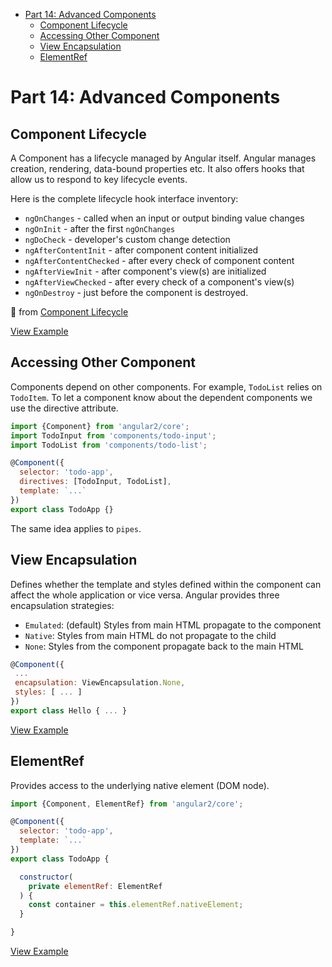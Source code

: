 <!-- START doctoc generated TOC please keep comment here to allow auto update -->
<!-- DON'T EDIT THIS SECTION, INSTEAD RE-RUN doctoc TO UPDATE -->


- [Part 14: Advanced Components](#part-14-advanced-components)
  - [Component Lifecycle](#component-lifecycle)
  - [Accessing Other Component](#accessing-other-component)
  - [View Encapsulation](#view-encapsulation)
  - [ElementRef](#elementref)

<!-- END doctoc generated TOC please keep comment here to allow auto update -->

# Part 14: Advanced Components

## Component Lifecycle

A Component has a lifecycle managed by Angular itself. Angular manages creation, rendering, data-bound properties etc. It also offers hooks that allow us to respond to key lifecycle events.

Here is the complete lifecycle hook interface inventory:

- `ngOnChanges` - called when an input or output binding value changes
- `ngOnInit` - after the first `ngOnChanges`
- `ngDoCheck` - developer's custom change detection
- `ngAfterContentInit` - after component content initialized
- `ngAfterContentChecked` - after every check of component content
- `ngAfterViewInit` - after component's view(s) are initialized
- `ngAfterViewChecked` - after every check of a component's view(s)
- `ngOnDestroy` - just before the component is destroyed.

🔗 from [Component Lifecycle](https://angular.io/docs/ts/latest/guide/lifecycle-hooks.html)

[View Example](http://plnkr.co/edit/0fuHvJn8SFm8sE0C33F0?p=preview)


## Accessing Other Component

Components depend on other components. For example, `TodoList` relies on `TodoItem`. To let a component know about the dependent components we use the directive attribute.

```js
import {Component} from 'angular2/core';
import TodoInput from 'components/todo-input';
import TodoList from 'components/todo-list';

@Component({
  selector: 'todo-app',
  directives: [TodoInput, TodoList],
  template: `...`
})
export class TodoApp {}
```

The same idea applies to `pipes`.


## View Encapsulation

Defines whether the template and styles defined within the component can affect the whole application or vice versa. Angular provides three encapsulation strategies:

- `Emulated`: (default) Styles from main HTML propagate to the component
- `Native`: Styles from main HTML do not propagate to the child
- `None`: Styles from the component propagate back to the main HTML

 ```js
@Component({
  ...
  encapsulation: ViewEncapsulation.None,
  styles: [ ... ]
})
export class Hello { ... }
 ```

[View Example](http://plnkr.co/edit/xTAqeN5jnf5KEFUARtAL?p=preview)


## ElementRef

Provides access to the underlying native element (DOM node).

```js
import {Component, ElementRef} from 'angular2/core';

@Component({
  selector: 'todo-app',
  template: `...`
})
export class TodoApp {

  constructor(
    private elementRef: ElementRef
  ) {
    const container = this.elementRef.nativeElement;
  }

}
```


[View Example](http://plnkr.co/edit/QkNbKQh6ya1WX0YdUahX?p=preview)
